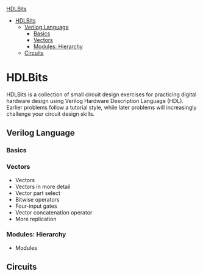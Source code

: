 <!-- toc -->
[HDLBits](#hdlbits)
- [HDLBits](#hdlbits)
  - [Verilog Language](#verilog-language)
    - [Basics](#basics)
    - [Vectors](#vectors)
    - [Modules: Hierarchy](#modules-hierarchy)
  - [Circuits](#circuits)

# HDLBits
HDLBits is a collection of small circuit design exercises for practicing digital hardware design using Verilog Hardware Description Language (HDL). Earlier problems follow a tutorial style, while later problems will increasingly challenge your circuit design skills.
## Verilog Language
### Basics
### Vectors
- Vectors
- Vectors in more detail
- Vector part select
- Bitwise operators
- Four-input gates
- Vector concatenation operator
- More replication
### Modules: Hierarchy
- Modules
## Circuits